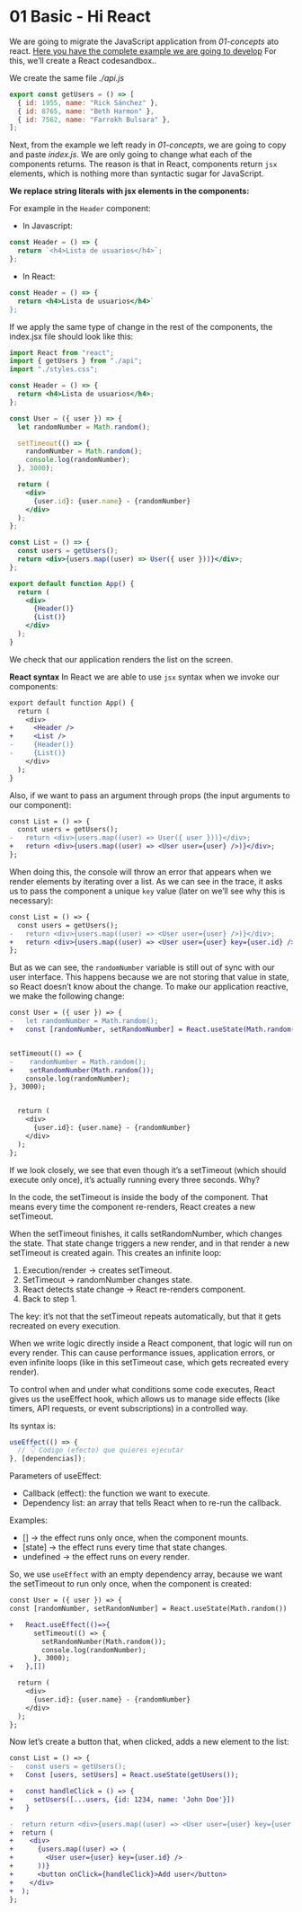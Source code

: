 # 01 Basic - Hi React

We are going to migrate the JavaScript application from _01-concepts_ ato react. [Here you have the complete example we are going to develop](https://codesandbox.io/p/sandbox/react-basic-h9rhkk) For this, we’ll create a React codesandbox..

We create the same file _./api.js_

```js
export const getUsers = () => [
  { id: 1955, name: "Rick Sánchez" },
  { id: 8765, name: "Beth Harmon" },
  { id: 7562, name: "Farrokh Bulsara" },
];
```

Next, from the example we left ready in _01-concepts_, we are going to copy and paste _index.js_. We are only going to change what each of the components returns. The reason is that in React, components return `jsx` elements, which is nothing more than syntactic sugar for JavaScript.

**We replace string literals with jsx elements in the components:**

For example in the `Header` component:

- In Javascript:

```js
const Header = () => {
  return `<h4>Lista de usuarios</h4>`;
};
```

- In React:

```jsx
const Header = () => {
  return <h4>Lista de usuarios</h4>`
};
```

If we apply the same type of change in the rest of the components, the index.jsx file should look like this:

```jsx
import React from "react";
import { getUsers } from "./api";
import "./styles.css";

const Header = () => {
  return <h4>Lista de usuarios</h4>;
};

const User = ({ user }) => {
  let randomNumber = Math.random();

  setTimeout(() => {
    randomNumber = Math.random();
    console.log(randomNumber);
  }, 3000);

  return (
    <div>
      {user.id}: {user.name} - {randomNumber}
    </div>
  );
};

const List = () => {
  const users = getUsers();
  return <div>{users.map((user) => User({ user }))}</div>;
};

export default function App() {
  return (
    <div>
      {Header()}
      {List()}
    </div>
  );
}
```

We check that our application renders the list on the screen.

**React syntax**
In React we are able to use `jsx` syntax when we invoke our components:

```diff
export default function App() {
  return (
    <div>
+     <Header />
+     <List />
-     {Header()}
-     {List()}
    </div>
  );
}
```

Also, if we want to pass an argument through props (the input arguments to our component):

```diff
const List = () => {
  const users = getUsers();
-   return <div>{users.map((user) => User({ user }))}</div>;
+   return <div>{users.map((user) => <User user={user} />)}</div>;
};
```

When doing this, the console will throw an error that appears when we render elements by iterating over a list. As we can see in the trace, it asks us to pass the component a unique `key` value (later on we’ll see why this is necessary):

```diff
const List = () => {
  const users = getUsers();
-   return <div>{users.map((user) => <User user={user} />)}</div>;
+   return <div>{users.map((user) => <User user={user} key={user.id} />)}</div>;
};
```

But as we can see, the `randomNumber` variable is still out of sync with our user interface. This happens because we are not storing that value in state, so React doesn’t know about the change. To make our application reactive, we make the following change:

```diff
const User = ({ user }) => {
-   let randomNumber = Math.random();
+   const [randomNumber, setRandomNumber] = React.useState(Math.random())


setTimeout(() => {
-    randomNumber = Math.random();
+    setRandomNumber(Math.random());
    console.log(randomNumber);
}, 3000);


  return (
    <div>
      {user.id}: {user.name} - {randomNumber}
    </div>
  );
};
```

If we look closely, we see that even though it’s a setTimeout (which should execute only once), it’s actually running every three seconds. Why?

In the code, the setTimeout is inside the body of the component. That means every time the component re-renders, React creates a new setTimeout.

When the setTimeout finishes, it calls setRandomNumber, which changes the state. That state change triggers a new render, and in that render a new setTimeout is created again. This creates an infinite loop:

1. Execution/render → creates setTimeout.
2. SetTimeout → randomNumber changes state.
3. React detects state change → React re-renders component.
4. Back to step 1.

The key: it’s not that the setTimeout repeats automatically, but that it gets recreated on every execution.

When we write logic directly inside a React component, that logic will run on every render. This can cause performance issues, application errors, or even infinite loops (like in this setTimeout case, which gets recreated every render).

To control when and under what conditions some code executes, React gives us the useEffect hook, which allows us to manage side effects (like timers, API requests, or event subscriptions) in a controlled way.

Its syntax is:

```jsx
useEffect(() => {
  // 👇 Código (efecto) que quieres ejecutar
}, [dependencias]);
```

Parameters of useEffect:

- Callback (effect): the function we want to execute.
- Dependency list: an array that tells React when to re-run the callback.

Examples:

- [] → the effect runs only once, when the component mounts.
- [state] → the effect runs every time that state changes.
- undefined → the effect runs on every render.

So, we use `useEffect` with an empty dependency array, because we want the setTimeout to run only once, when the component is created:

```diff
const User = ({ user }) => {
const [randomNumber, setRandomNumber] = React.useState(Math.random())

+   React.useEffect(()=>{
      setTimeout(() => {
        setRandomNumber(Math.random());
        console.log(randomNumber);
      }, 3000);
+   },[])

  return (
    <div>
      {user.id}: {user.name} - {randomNumber}
    </div>
  );
};
```

Now let’s create a button that, when clicked, adds a new element to the list:

```diff
const List = () => {
-   const users = getUsers();
+   Const [users, setUsers] = React.useState(getUsers());

+   const handleClick = () => {
+     setUsers([...users, {id: 1234, name: 'John Doe'}])
+   }

-  return return <div>{users.map((user) => <User user={user} key={user.id} />)}</div>;
+  return (
+    <div>
+      {users.map((user) => (
+        <User user={user} key={user.id} />
+      ))}
+      <button onClick={handleClick}>Add user</button>
+    </div>
+  );
};
```
